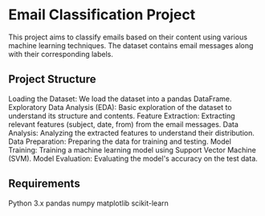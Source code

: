 # Email Classification Project
This project aims to classify emails based on their content using various machine learning techniques. The dataset contains email messages along with their corresponding labels.

## Project Structure
Loading the Dataset: We load the dataset into a pandas DataFrame.
Exploratory Data Analysis (EDA): Basic exploration of the dataset to understand its structure and contents.
Feature Extraction: Extracting relevant features (subject, date, from) from the email messages.
Data Analysis: Analyzing the extracted features to understand their distribution.
Data Preparation: Preparing the data for training and testing.
Model Training: Training a machine learning model using Support Vector Machine (SVM).
Model Evaluation: Evaluating the model's accuracy on the test data.

## Requirements
Python 3.x
pandas
numpy
matplotlib
scikit-learn